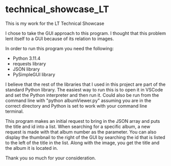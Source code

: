 # technical_showcase_LT
This is my work for the LT Technical Showcase

I chose to take the GUI approach to this program. I thought that this problem lent itself to a GUI because of its relation to images.

In order to run this program you need the following:

- Python 3.11.4
- requests library
- JSON library
- PySimpleGUI library

I believe that the rest of the libraries that I used in this project are part of the standard Python library. The easiest way to run this is to open it in VSCode and set the Python interpreter and then run it. Could also be run from the command line with "python albumViewer.py" assuming you are in the correct directory and Python is set to work with your command line terminal.

This program makes an initial request to bring in the JSON array and puts the title and id into a list. When searching for a specific album, a new request is made with that album number as the parameter. You can also display the thumbnail to the right of the GUI by searching the id that is listed to the left of the title in the list. Along with the image, you get the title and the album it is located in.

Thank you so much for your consideration.
